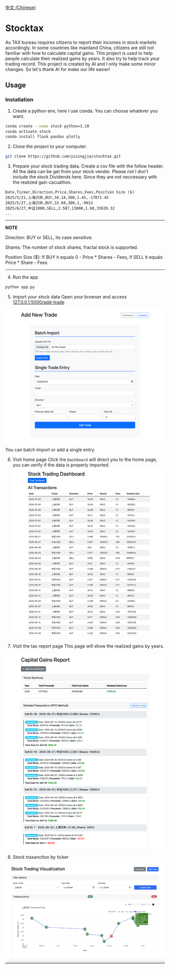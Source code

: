 [中文 (Chinese)](README.zh.md)

# Stocktax
As TAX bureau requires citizens to report their incomes in stock markets accordingly. In some countries like mainland China, citizens are still not familiar with how to calculate capital gains. This project is used to help people calculate their realized gains by years. It also try to help track your trading record. 
This project is created by AI and I only make some minor changes. So let's thank AI for make our life easier!
## Usage
### Installation
1. Create a python env, here I use conda. You can choose whatever you want.
```bash
conda create --name stock python=3.10
conda activate stock
conda install flask pandas plotly
```
2. Clone the project to your computer.
```bash
git clone https://github.com/yixingjia/stocktax.git
```
3. Prepare your stock trading data.
Create a csv file with the follow header.  All the data can be get from your stock vender. Please not I don't include the stock Dividends here. Since they are not neccessary with the realized gain cacualtion. 
```
Date,Ticker,Direction,Price,Shares,Fees,Position Size ($)
2025/5/21,上海贝岭,BUY,34.14,500,1.45,-17071.45
2025/5/27,上海贝岭,BUY,33.04,300,1,-9913
2025/6/27,中证1000,SELL,2.587,13000,1.68,33629.32
...
```
---
**NOTE**

Direction: BUY or SELL, its case sensitive.

Shares: The number of stock shares, fractal stock is supported.

Position Size ($): If BUY it equals 0 - Price * Shares - Fees, if SELL it equals Price * Share - Fees

---
4. Run the app

```bash
python app.py
```

5. Import your stock data
Open your browser and access [127.0.0.1:5000/add-trade](http://127.0.0.1:5000/add-trade)

![Add-Trade](docs/add-trade.png "add-trade")

You can batch import or add a single entry.

6. Visit home page
Click the ```Dashboard``` will direct you to the home page, you can verify if the data is properly imported. 
![Dashboard](docs/homepage.png "dashboard")

7. Visit the tax report page
This page will show the realized gains by years.

![gains](docs/tax-report.png "gains")

8. Stock trasanction by ticker

![visualization](docs/visualization.png "visualization")
